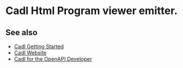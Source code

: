# Cadl Html Program viewer emitter.

## See also

- [Cadl Getting Started](https://github.com/microsoft/cadl#getting-started)
- [Cadl Website](https://microsoft.github.io/cadl)
- [Cadl for the OpenAPI Developer](https://github.com/microsoft/cadl/blob/main/docs/cadl-for-openapi-dev.md)
